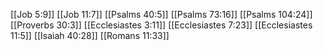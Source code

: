 [[Job 5:9]]
[[Job 11:7]]
[[Psalms 40:5]]
[[Psalms 73:16]]
[[Psalms 104:24]]
[[Proverbs 30:3]]
[[Ecclesiastes 3:11]]
[[Ecclesiastes 7:23]]
[[Ecclesiastes 11:5]]
[[Isaiah 40:28]]
[[Romans 11:33]]

